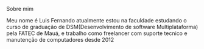 Sobre mim

Meu nome é Luis Fernando atualmente estou na faculdade estudando o curso de graduação de DSM(Desenvolvimento de software Multiplataforma) pela FATEC de Mauá, e trabalho como freelancer com suporte tecnico e manutenção de computadores desde 2012
